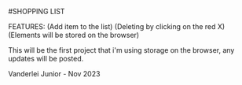#SHOPPING LIST

FEATURES: 
    (Add item to the list)
    (Deleting by clicking on the red X)
    (Elements will be stored on the browser)

This will be the first project that i'm using storage on the browser, any updates will be posted.

Vanderlei Junior - Nov 2023
